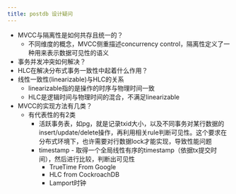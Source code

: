 ```yaml
---
title: postdb 设计疑问
---
```


 - MVCC与隔离性是如何共存且统一的？
	 - 不同维度的概念，MVCC侧重描述concurrency control，隔离性定义了一种用来表示数据可见性的语义
 - 事务并发冲突如何解决？
 - HLC在解决分布式事务一致性中起着什么作用？
 - 线性一致性(linearizable)与HLC的关系
	 - linearizable指的是操作的时序与物理时间一致
	 - HLC是逻辑时间与物理时间的混合，不满足linearizable
 - MVCC的实现方法有几类？
	 - 	有代表性的有2类
		 - 	活跃事务表，如pg，就是记录txid大小，以及不同事务对某行数据的insert/update/delete操作，再利用相关rule判断可见性。这个要求在分布式环境下，也许需要对行数据lock才能实现，导致性能问题
		 - 	timestamp - 取得一个全局线性有序的timestamp（依据tx提交时间），然后进行比较，判断出可见性
			 - 	TrueTime From Google
			 - 	HLC from CockroachDB
			 - 	Lamport时钟
 